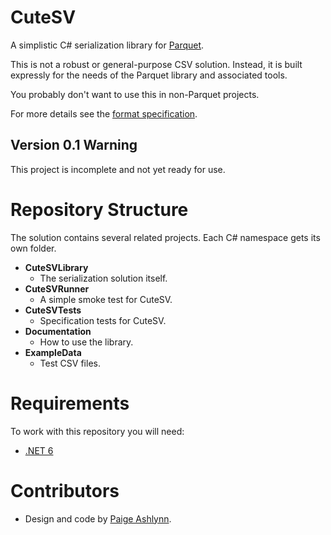 # CuteSV
A simplistic C# serialization library for [Parquet](https://github.com/mxashlynn/Parquet).

This is not a robust or general-purpose CSV solution.
Instead, it is built expressly for the needs of the Parquet library and associated tools.

You probably don't want to use this in non-Parquet projects.

For more details see the [format specification](https://github.com/mxashlynn/CuteSV/blob/main/Documentation/SPEC.md).


## Version 0.1 Warning
This project is incomplete and not yet ready for use.

# Repository Structure

The solution contains several related projects.
Each C# namespace gets its own folder.

- **CuteSVLibrary**
    - The serialization solution itself.
- **CuteSVRunner**
    - A simple smoke test for CuteSV.
- **CuteSVTests**
    - Specification tests for CuteSV.
- **Documentation**
    - How to use the library.
- **ExampleData**
    - Test CSV files.

# Requirements

To work with this repository you will need:

- [.NET 6](https://dotnet.microsoft.com/download/dotnet/6.0)

# Contributors
- Design and code by [Paige Ashlynn](https://github.com/mxashlynn/).
